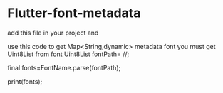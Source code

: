 # Flutter-font-metadata


add this file in your project and

use this code to get Map<String,dynamic> metadata font 
you must get Uint8List from font 
Uint8List fontPath= //;

final fonts=FontName.parse(fontPath);

  print(fonts);
